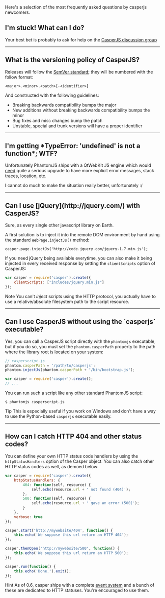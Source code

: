 Here's a selection of the most frequently asked questions by casperjs
newcomers.

<h2 id="faq-help">I'm stuck! What can I do?</h2>

Your best bet is probably to ask for help on the [CasperJS discussion
group](https://groups.google.com/forum/#!forum/casperjs)

* * * * *

<h2 id="faq-versioning">What is the versioning policy of CasperJS?</h2>

Releases will follow the [SemVer standard](http://semver.org/); they
will be numbered with the follow format:

```
<major>.<minor>.<patch>[-<identifier>]
```

And constructed with the following guidelines:

- Breaking backwards compatibility bumps the major
- New additions without breaking backwards compatibility bumps the minor
- Bug fixes and misc changes bump the patch
- Unstable, special and trunk versions will have a proper identifier

* * * * *

<h2 id="faq-typeerror">I'm getting *TypeError: 'undefined' is not a function*; WTF?</h2>

Unfortunately PhantomJS ships with a QtWebKit JS engine which would
[need](http://code.google.com/p/phantomjs/issues/detail?id=336) quite a
serious upgrade to have more explicit error messages, stack traces,
location, etc.

I cannot do much to make the situation really better, unfortunately :/

* * * * *

<h2 id="faq-jquery">Can I use [jQuery](http://jquery.com/) with CasperJS?</h2>

Sure, as every single other javascript library on Earth.

A first solution is to inject it into the remote DOM environment by
hand using the standard `WebPage.injectJs()` method:

    casper.page.injectJs('http://code.jquery.com/jquery-1.7.min.js');

If you need jQuery being available everytime, you can also make it being
injected in every received response by setting the `clientScripts`
option of CasperJS:

```javascript
var casper = require('casper').create({
    clientScripts: ["includes/jquery.min.js"]
});
```

<span class="label label-info">Note</span> You can't *inject* scripts using the HTTP protocol, you actually have to use a relative/absolute filesystem path to the script resource.

* * * * *

<h2 id="faq-executable">Can I use CasperJS without using the `casperjs` executable?</h2>

Yes, you can call a CasperJS script directly with the `phantomjs`
executable, but if you do so, you must set the `phantom.casperPath`
property to the path where the library root is located on your system:

```javascript
// casperscript.js
phantom.casperPath = '/path/to/casperjs';
phantom.injectJs(phantom.casperPath + '/bin/bootstrap.js');

var casper = require('casper').create();
// ...
```

You can run such a script like any other standard PhantomJS script:

```
$ phantomjs casperscript.js
```

<span class="label label-info">Tip</span> This is especially useful if you work
on Windows and don't have a way to use the Python-based `casperjs` executable
easily.

* * * * *

<h2 id="faq-httpstatuses">How can I catch HTTP 404 and other status codes?</h2>

You can define your own HTTP status code handlers by using the
`httpStatusHandlers` option of the Casper object. You can also catch
other HTTP status codes as well, as demoed below:

```javascript
var casper = require('casper').create({
    httpStatusHandlers: {
        404: function(self, resource) {
            self.echo(resource.url + ' not found (404)');
        },
        500: function(self, resource) {
            self.echo(resource.url + ' gave an error (500)');
        }
    },
    verbose: true
});

casper.start('http://mywebsite/404', function() {
    this.echo('We suppose this url return an HTTP 404');
});

casper.thenOpen('http://mywebsite/500', function() {
    this.echo('We suppose this url return an HTTP 500');
});

casper.run(function() {
    this.echo('Done.').exit();
});
```

<span class="label label-info">Hint</span> As of 0.6, casper ships with a
complete [event system](#events-filters) and a bunch of these are dedicated to
HTTP statuses. You're encouraged to use them.
